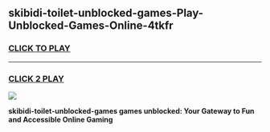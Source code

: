 
## skibidi-toilet-unblocked-games-Play-Unblocked-Games-Online-4tkfr
<h3>
<a href="https://premium76.site?title=skibidi-toilet-unblocked-games&ref=25A">CLICK TO PLAY</a></h3>
<hr>

<h3>
<a href="https://premium76.site?title=skibidi-toilet-unblocked-games&ref=25A">CLICK 2 PLAY</a>
  
</h3>

<a href="https://premium76.site?title=skibidi-toilet-unblocked-games&ref=25A"><img src="https://clearcache.store/games.png"></a>


**skibidi-toilet-unblocked-games games unblocked: Your Gateway to Fun and Accessible Online Gaming**
